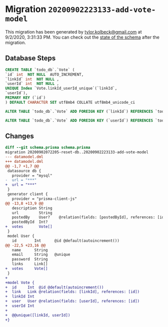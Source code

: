 # Migration `20200902223133-add-vote-model`

This migration has been generated by tylor.kolbeck@gmail.com at 9/2/2020, 3:31:33 PM.
You can check out the [state of the schema](./schema.prisma) after the migration.

## Database Steps

```sql
CREATE TABLE `todo_db`.`Vote` (
`id` int  NOT NULL  AUTO_INCREMENT,
`linkId` int  NOT NULL ,
`userId` int  NOT NULL ,
UNIQUE Index `Vote.linkId_userId_unique`(`linkId`,
`userId`),
PRIMARY KEY (`id`)
) DEFAULT CHARACTER SET utf8mb4 COLLATE utf8mb4_unicode_ci

ALTER TABLE `todo_db`.`Vote` ADD FOREIGN KEY (`linkId`) REFERENCES `todo_db`.`Link`(`id`) ON DELETE CASCADE ON UPDATE CASCADE

ALTER TABLE `todo_db`.`Vote` ADD FOREIGN KEY (`userId`) REFERENCES `todo_db`.`User`(`id`) ON DELETE CASCADE ON UPDATE CASCADE
```

## Changes

```diff
diff --git schema.prisma schema.prisma
migration 20200902072205-reset-db..20200902223133-add-vote-model
--- datamodel.dml
+++ datamodel.dml
@@ -1,7 +1,7 @@
 datasource db {
   provider = "mysql"
-  url = "***"
+  url = "***"
 }
 generator client {
   provider = "prisma-client-js"
@@ -13,8 +13,9 @@
   description String
   url         String
   postedBy    User?    @relation(fields: [postedById], references: [id])
   postedById  Int?
+  votes       Vote[]
 }
 model User {
   id        Int      @id @default(autoincrement())
@@ -22,5 +23,16 @@
   name      String
   email     String   @unique
   password  String
   links     Link[]
+  votes     Vote[]
 }
+
+model Vote {
+  id     Int  @id @default(autoincrement())
+  link   Link @relation(fields: [linkId], references: [id])
+  linkId Int
+  user   User @relation(fields: [userId], references: [id])
+  userId Int
+
+  @@unique([linkId, userId])
+}
```



